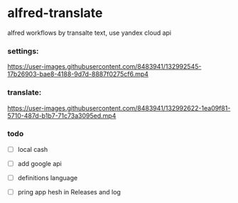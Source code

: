 # alfred-translate

alfred workflows by transalte text, use yandex cloud api 

### settings:
https://user-images.githubusercontent.com/8483941/132992545-17b26903-bae8-4188-9d7d-8887f0275cf6.mp4

### translate: 

https://user-images.githubusercontent.com/8483941/132992622-1ea09f81-5710-487d-b1b7-71c73a3095ed.mp4


### todo 

- [ ] local cash 
- [ ] add google api 
- [ ] definitions language
- [ ] pring app hesh in Releases and log

